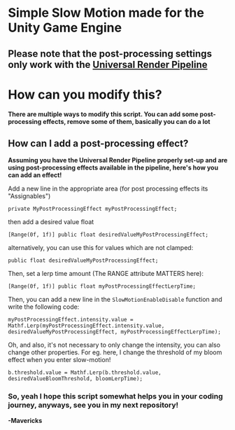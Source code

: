 # Simple Slow Motion made for the Unity Game Engine

## Please note that the post-processing settings only work with the [Universal Render Pipeline](https://docs.unity3d.com/Packages/com.unity.render-pipelines.universal@11.0/manual/)

# How can you modify this?
**There are multiple ways to modify this script. You can add some post-processing effects, remove some of them, basically you can do a lot**

## How can I add a post-processing effect?
**Assuming you have the Universal Render Pipeline properly set-up and are using post-processing effects available in the pipeline, here's how you can add an effect!**


  Add a new line in the appropriate area (for post processing effects its "Assignables")
   
   ``` 
   private MyPostProcessingEffect myPostProcessingEffect;
   ```
   
   then add a desired value float
   ``` 
   [Range(0f, 1f)] public float desiredValueMyPostProcessingEffect;
   ```
   
   
   alternatively, you can use this for values which are not clamped: 
   
   ```
   public float desiredValueMyPostProcessingEffect;
   ```
   
   Then, set a lerp time amount (The RANGE attribute MATTERS here):
   
   
   ``` 
   [Range(0f, 1f)] public float myPostProcessingEffectLerpTime; 
   ```

   
   Then, you can add a new line in the ``` SlowMotionEnableDisable ``` function and write the following code:
   
   
   ``` 
   myPostProcessingEffect.intensity.value = Mathf.Lerp(myPostProcessingEffect.intensity.value, desiredValueMyPostProcessingEffect, myPostProcessingEffectLerpTime); 
   ```
   
   
   Oh, and also, it's not necessary to only change the intensity, you can also change other properties. For eg. here, I change the threshold of my bloom effect when you enter      slow-motion!
   
   
   ```  
   b.threshold.value = Mathf.Lerp(b.threshold.value, desiredValueBloomThreshold, bloomLerpTime); 
   ```
   
   ### So, yeah I hope this script somewhat helps you in your coding journey, anyways, see you in my next repository!
   **-Mavericks**
    

